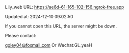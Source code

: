 Lily_web URL: https://ae6d-61-165-102-156.ngrok-free.app

Updated at: 2024-12-10 09:02:50

If you cannot open this URL, the server might be down.

Please contact: 

goley04@foxmail.com Or Wechat:GL_yeaH
